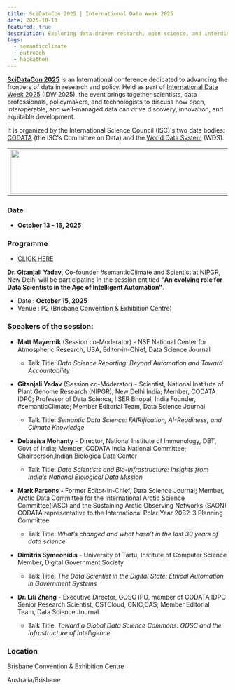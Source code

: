 ```yaml
---
title: SciDataCon 2025 | International Data Week 2025
date: 2025-10-13
featured: true
description: Exploring data-driven research, open science, and interdisciplinary collaboration  
tags:
  - semanticclimate
  - outreach
  - hackathon
---
```


**[SciDataCon 2025](https://scidatacon.org/event/9/)** is an International conference dedicated to advancing the frontiers of data in research and policy. Held as part of [International Data Week 2025](https://idw2025.org/) (IDW 2025), the event brings together scientists, data professionals, policymakers, and technologists to discuss how open, interoperable, and well-managed data can drive discovery, innovation, and equitable development.

It is organized by the International Science Council (ISC)'s two data bodies: [CODATA](https://codata.org/) (the ISC's Committee on Data) and the [World Data System](https://worlddatasystem.org/) (WDS). 


<table>
  <tr>
    <td>
      <img src='{{ "/static/img/events_all/idw_p1.png" | url }}' width="500" height="100">
    </td>
  </tr>
</table>

### Date

- **October 13 - 16, 2025**

### Programme
- [CLICK HERE](https://scidatacon.org/event/9/timetable/#20251013)

**Dr. Gitanjali Yadav**, Co-founder #semanticClimate and Scientist at NIPGR, New Delhi will be participating in the session entitled **"An evolving role for Data Scientists in the Age of Intelligent Automation"**.

- Date : **October 15, 2025**
- Venue :  P2 (Brisbane Convention & Exhibition Centre)

### Speakers of the session:

- **Matt Mayernik** (Session co-Moderator) - NSF National Center for Atmospheric Research, USA, Editor-in-Chief, Data Science Journal
    - Talk Title: *Data Science Reporting: Beyond Automation and Toward Accountability*
  
- **Gitanjali Yadav** (Session co-Moderator) - Scientist, National Institute of Plant Genome Research (NIPGR), New Delhi India; Member, CODATA IDPC; Professor of Data Science, IISER Bhopal, India Founder, #semanticClimate; Member Editorial Team, Data Science Journal
    - Talk Title: *Semantic Data Science: FAIRification, AI-Readiness, and Climate Knowledge*
  
- **Debasisa Mohanty** - Director, National Institute of Immunology, DBT, Govt of India; Member, CODATA India National Committee; Chairperson,Indian Biologica Data Center
    - Talk Title: *Data Scientists and Bio-Infrastructure: Insights from India’s National Biological Data Mission*
  
- **Mark Parsons** - Former Editor-in-Chief, Data Science Journal; Member, Arctic Data Committee for the International Arctic Science Committee(IASC) and the Sustaining Arctic Observing Networks (SAON) CODATA representative to the International Polar Year 2032-3 Planning Committee
    - Talk Title: *What’s changed and what hasn’t in the last 30 years of data science*
  
- **Dimitris Symeonidis** - University of Tartu, Institute of Computer Science Member, Digital Government Society
    - Talk Title: *The Data Scientist in the Digital State: Ethical Automation in Government Systems*

- **Dr. Lili Zhang** - Executive Director, GOSC IPO, member of CODATA IDPC Senior Research Scientist, CSTCloud, CNIC,CAS; Member Editorial Team, Data Science Journal
    - Talk Title: *Toward a Global Data Science Commons: GOSC and the Infrastructure of Intelligence*

### Location

Brisbane Convention & Exhibition Centre

Australia/Brisbane 


